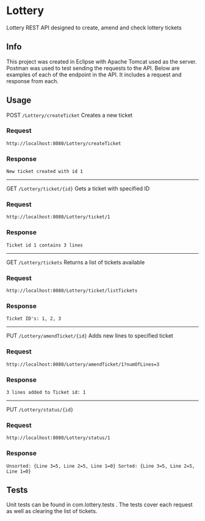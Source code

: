 

# Lottery

Lottery REST API designed to create, amend and check lottery tickets

## Info

This project was created in Eclipse with Apache Tomcat used as the server.
Postman was used to test sending the requests to the API. Below are examples 
of each of the endpoint in the API. It includes a request and response from each.


## Usage
POST ```/Lottery/createTicket```
Creates a new ticket
### Request 

```
http://localhost:8080/Lottery/createTicket
```

### Response
```
New ticket created with id 1
```
---
GET ```/Lottery/ticket/{id}```
Gets a ticket with specified ID
### Request
```
http://localhost:8080/Lottery/ticket/1
```

### Response
```
Ticket id 1 contains 3 lines
```
---
GET ```/Lottery/tickets```
Returns a list of tickets available 
### Request 
```
http://localhost:8080/Lottery/ticket/listTickets
```

### Response
```
Ticket ID's: 1, 2, 3
```
---
PUT ```/Lottery/amendTicket/{id}```
Adds new lines to specified ticket
### Request

```
http://localhost:8080/Lottery/amendTicket/1?numOfLines=3
```

### Response
```
3 lines added to Ticket id: 1
```
---
PUT ```/Lottery/status/{id}```
### Request

```
http://localhost:8080/Lottery/status/1
```

### Response
```
Unsorted: {Line 3=5, Line 2=5, Line 1=0} Sorted: {Line 3=5, Line 2=5, Line 1=0}
```
## Tests
Unit tests can be found in com.lottery.tests .
The tests cover each request as well as clearing the list of tickets.